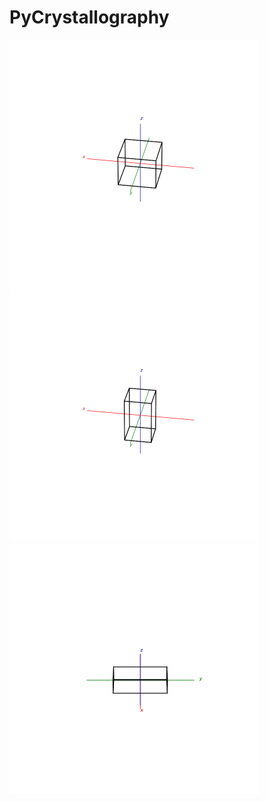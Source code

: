 # PyCrystallography


<p float="left">
  <img src="Images/cube.gif" width="400" />
  <img src="Images/cuboid.gif" width="400" />
  <img src="Images/cuboid1.gif" width="400" />
</p>

